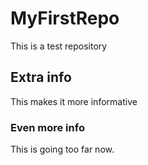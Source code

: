 # MyFirstRepo
This is a test repository 

## Extra info
This makes it more informative

### Even more info
This is going too far now.